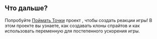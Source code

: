 ## Что дальше?

Попробуйте [Поймать Точки](https://projects.raspberrypi.org/en/projects/catch-the-dots) проект , чтобы создать реакции игры! В этом проекте вы узнаете, как создавать клоны спрайтов и как использовать переменную для постепенного ускорения игры.